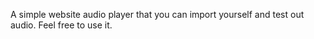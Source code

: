 A simple website audio player that you can import yourself and test out audio. Feel free to use it.
